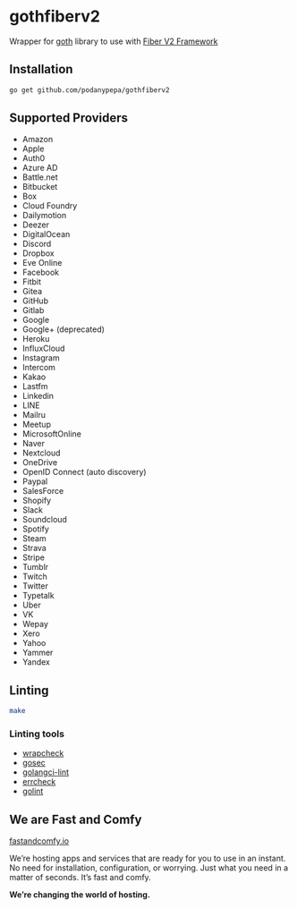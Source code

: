 # gothfiberv2
Wrapper for [goth](https://github.com/markbates/goth) library to use with [Fiber V2 Framework](https://github.com/gofiber/fiber)

## Installation

```bash
go get github.com/podanypepa/gothfiberv2
```

## Supported Providers

* Amazon
* Apple
* Auth0
* Azure AD
* Battle.net
* Bitbucket
* Box
* Cloud Foundry
* Dailymotion
* Deezer
* DigitalOcean
* Discord
* Dropbox
* Eve Online
* Facebook
* Fitbit
* Gitea
* GitHub
* Gitlab
* Google
* Google+ (deprecated)
* Heroku
* InfluxCloud
* Instagram
* Intercom
* Kakao
* Lastfm
* Linkedin
* LINE
* Mailru
* Meetup
* MicrosoftOnline
* Naver
* Nextcloud
* OneDrive
* OpenID Connect (auto discovery)
* Paypal
* SalesForce
* Shopify
* Slack
* Soundcloud
* Spotify
* Steam
* Strava
* Stripe
* Tumblr
* Twitch
* Twitter
* Typetalk
* Uber
* VK
* Wepay
* Xero
* Yahoo
* Yammer
* Yandex

## Linting

```bash
make
```

### Linting tools

- [wrapcheck](https://github.com/tomarrell/wrapcheck)
- [gosec](https://github.com/securego/gosec)
- [golangci-lint](https://github.com/golangci/golangci-lint)
- [errcheck](https://github.com/kisielk/errcheck)
- [golint](https://github.com/golang/lint)

## We are Fast and Comfy

[fastandcomfy.io](https://fastandcomfy.io)

We’re hosting apps and services that are ready for you to use in an instant. No need for installation, configuration, or worrying. Just what you need in a matter of seconds. It’s fast and comfy.

__We’re changing the world of hosting.__
